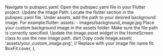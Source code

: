 Navigate to pubspec.yaml:
Open the pubspec.yaml file in your Flutter project.
Update the Image Path:
Locate the flutter section in the pubspec.yaml file. Under assets, add the path to your desired background image. For example:flutter:
  assets:
    - images/background_image.jpg
Place your custom background image in the assets folder. Make sure the file path is correctly specified.
Update the Image.asset widget in the HomeScreen class to use the new image path.
dart
Copy code
Image.asset(
  'assets/your_custom_image.png', // Replace with your image file name
  fit: BoxFit.cover,
),
